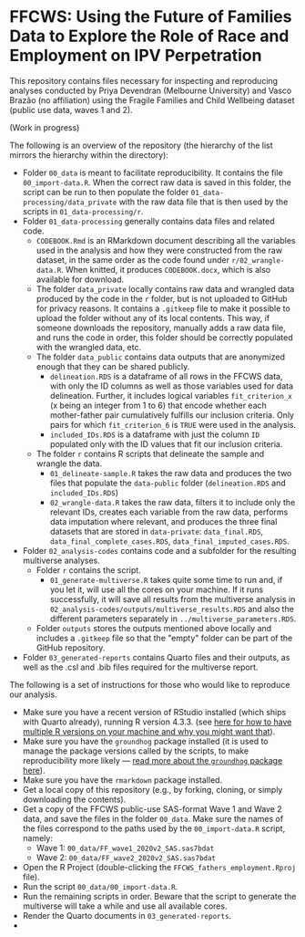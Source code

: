 # FFCWS: Using the Future of Families Data to Explore the Role of Race and Employment on IPV Perpetration

This repository contains files necessary for inspecting and reproducing analyses conducted by Priya Devendran (Melbourne University) and Vasco Brazão (no affiliation) using the Fragile Families and Child Wellbeing dataset (public use data, waves 1 and 2).

(Work in progress)

The following is an overview of the repository (the hierarchy of the list mirrors the hierarchy within the directory):

-   Folder `00_data` is meant to facilitate reproducibility. It contains the file `00_import-data.R`. When the correct raw data is saved in this folder, the script can be run to then populate the folder `01_data-processing/data_private` with the raw data file that is then used by the scripts in `01_data-processing/r`.
-   Folder `01_data-processing` generally contains data files and related code.
    -   `CODEBOOK.Rmd` is an RMarkdown document describing all the variables used in the analysis and how they were constructed from the raw dataset, in the same order as the code found under `r/02_wrangle-data.R`. When knitted, it produces `CODEBOOK.docx`, which is also available for download.
    -   The folder `data_private` locally contains raw data and wrangled data produced by the code in the `r` folder, but is not uploaded to GitHub for privacy reasons. It contains a `.gitkeep` file to make it possible to upload the folder without any of its local contents. This way, if someone downloads the repository, manually adds a raw data file, and runs the code in order, this folder should be correctly populated with the wrangled data, etc.
    -   The folder `data_public` contains data outputs that are anonymized enough that they can be shared publicly.
        -   `delineation.RDS` is a dataframe of all rows in the FFCWS data, with only the ID columns as well as those variables used for data delineation. Further, it includes logical variables `fit_criterion_x` (x being an integer from 1 to 6) that encode whether each mother-father pair cumulatively fulfills our inclusion criteria. Only pairs for which `fit_criterion_6` is `TRUE` were used in the analysis.
        -   `included_IDs.RDS` is a dataframe with just the column `ID` populated only with the ID values that fit our inclusion criteria.
    -   The folder `r` contains R scripts that delineate the sample and wrangle the data.
        -   `01_delineate-sample.R` takes the raw data and produces the two files that populate the `data-public` folder (`delineation.RDS` and `included_IDs.RDS`)
        -   `02_wrangle-data.R` takes the raw data, filters it to include only the relevant IDs, creates each variable from the raw data, performs data imputation where relevant, and produces the three final datasets that are stored in `data-private`: `data_final.RDS`, `data_final_complete_cases.RDS`, `data_final_imputed_cases.RDS`.
-   Folder `02_analysis-codes` contains code and a subfolder for the resulting multiverse analyses.
    -   Folder `r` contains the script.
        -   `01_generate-multiverse.R` takes quite some time to run and, if you let it, will use all the cores on your machine. If it runs successfully, it will save all results from the multiverse analysis in `02_analysis-codes/outputs/multiverse_results.RDS` and also the different parameters separately in `../multiverse_parameters.RDS`.
    -   Folder `outputs` stores the outputs mentioned above locally and includes a `.gitkeep` file so that the "empty" folder can be part of the GitHub repository.
-   Folder `03_generated-reports` contains Quarto files and their outputs, as well as the .csl and .bib files required for the multiverse report.

The following is a set of instructions for those who would like to reproduce our analysis.

-   Make sure you have a recent version of RStudio installed (which ships with Quarto already), running R version 4.3.3. (see [here for how to have multiple R versions on your machine and why you might want that](https://groundhogr.com/many)).
-   Make sure you have the `groundhog` package installed (it is used to manage the package versions called by the scripts, to make reproducibility more likely — [read more about the `groundhog` package here](https://datacolada.org/100)).
-   Make sure you have the `rmarkdown` package installed.
-   Get a local copy of this repository (e.g., by forking, cloning, or simply downloading the contents).
-   Get a copy of the FFCWS public-use SAS-format Wave 1 and Wave 2 data, and save the files in the folder `00_data`. Make sure the names of the files correspond to the paths used by the `00_import-data.R` script, namely:
    -   Wave 1: `00_data/FF_wave1_2020v2_SAS.sas7bdat`
    -   Wave 2: `00_data/FF_wave2_2020v2_SAS.sas7bdat`
-   Open the R Project (double-clicking the `FFCWS_fathers_employment.Rproj` file).
-   Run the script `00_data/00_import-data.R`.
-   Run the remaining scripts in order. Beware that the script to generate the multiverse will take a while and use all available cores.
-   Render the Quarto documents in `03_generated-reports`.
-   
